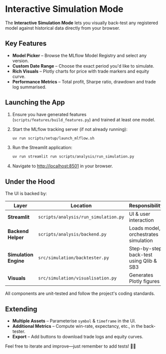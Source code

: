 # Interactive Simulation Mode

The **Interactive Simulation Mode** lets you visually back-test any registered model against historical data directly from your browser.

## Key Features

-   **Model Picker** – Browse the MLflow Model Registry and select any version.
-   **Custom Date Range** – Choose the exact period you'd like to simulate.
-   **Rich Visuals** – Plotly charts for price with trade markers and equity curve.
-   **Performance Metrics** – Total profit, Sharpe ratio, drawdown and trade log summarised.

## Launching the App

1. Ensure you have generated features (`scripts/features/build_features.py`) and trained at least one model.
2. Start the MLflow tracking server (if not already running):

    ```bash
    uv run scripts/setup/launch_mlflow.sh
    ```

3. Run the Streamlit application:

    ```bash
    uv run streamlit run scripts/analysis/run_simulation.py
    ```

4. Navigate to <http://localhost:8501> in your browser.

## Under the Hood

The UI is backed by:

| Layer                 | Location                             | Responsibility                          |
| --------------------- | ------------------------------------ | --------------------------------------- |
| **Streamlit**         | `scripts/analysis/run_simulation.py` | UI & user interaction                   |
| **Backend Helper**    | `scripts/analysis/backend.py`        | Loads model, orchestrates simulation    |
| **Simulation Engine** | `src/simulation/backtester.py`       | Step-by-step back-test using Qlib & SB3 |
| **Visuals**           | `src/simulation/visualisation.py`    | Generates Plotly figures                |

All components are unit-tested and follow the project's coding standards.

## Extending

-   **Multiple Assets** – Parameterise `symbol` & `timeframe` in the UI.
-   **Additional Metrics** – Compute win-rate, expectancy, etc., in the back-tester.
-   **Export** – Add buttons to download trade logs and equity curves.

Feel free to iterate and improve—just remember to add tests! 🎨🚀
